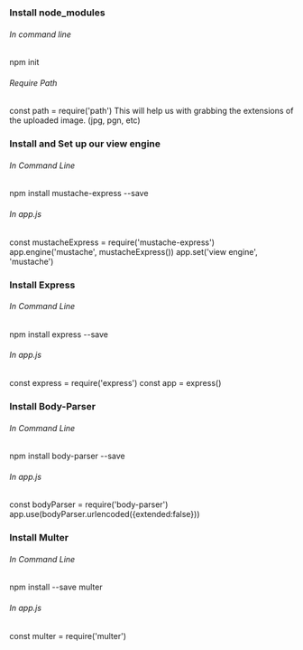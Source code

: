 ### Install node_modules
###### In command line
npm init
###### Require Path
const path = require('path')
This will help us with grabbing the extensions of the uploaded image. (jpg, pgn, etc)

### Install and Set up our view engine
###### In Command Line
npm install mustache-express --save
###### In app.js
const mustacheExpress = require('mustache-express')
app.engine('mustache', mustacheExpress())
app.set('view engine', 'mustache')

### Install Express
###### In Command Line
npm install express --save
###### In app.js
const express = require('express')
const app = express()

### Install Body-Parser
###### In Command Line
npm install body-parser --save
###### In app.js
const bodyParser = require('body-parser')
app.use(bodyParser.urlencoded({extended:false}))

### Install Multer
###### In Command Line
npm install --save multer
###### In app.js
const multer = require('multer')
